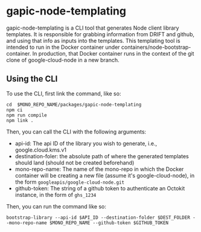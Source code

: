 # gapic-node-templating
gapic-node-templating is a CLI tool that generates Node client library templates.
It is responsible for grabbing information from DRIFT and github, and using that info as inputs into the templates. This templating tool is intended to run in the Docker container under containers/node-bootstrap-container. In production, that
Docker container runs in the context of the git clone of google-cloud-node in a new branch.

## Using the CLI
To use the CLI, first link the command, like so:

```
cd  $MONO_REPO_NAME/packages/gapic-node-templating
npm ci
npm run compile
npm link .
```

Then, you can call the CLI with the following arguments:

* api-id: The api ID of the library you wish to generate, i.e., google.cloud.kms.v1
* destination-foler: the absolute path of where the generated templates should land (should not be created beforehand)
* mono-repo-name: The name of the mono-repo in which the Docker container will be creating a new file (assume it's google-cloud-node), in the form `googleapis/google-cloud-node.git`
* github-token: The string of a github token to authenticate an Octokit instance, in the form of `ghs_1234`

Then, you can run the command like so:

`bootstrap-library --api-id $API_ID --destination-folder $DEST_FOLDER --mono-repo-name $MONO_REPO_NAME --github-token $GITHUB_TOKEN`